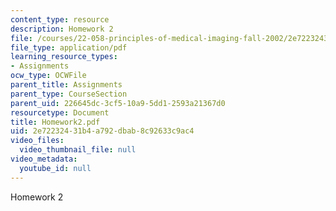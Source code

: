 ```yaml
---
content_type: resource
description: Homework 2
file: /courses/22-058-principles-of-medical-imaging-fall-2002/2e72232431b4a792dbab8c92633c9ac4_Homework2.pdf
file_type: application/pdf
learning_resource_types:
- Assignments
ocw_type: OCWFile
parent_title: Assignments
parent_type: CourseSection
parent_uid: 226645dc-3cf5-10a9-5dd1-2593a21367d0
resourcetype: Document
title: Homework2.pdf
uid: 2e722324-31b4-a792-dbab-8c92633c9ac4
video_files:
  video_thumbnail_file: null
video_metadata:
  youtube_id: null
---
```

Homework 2

